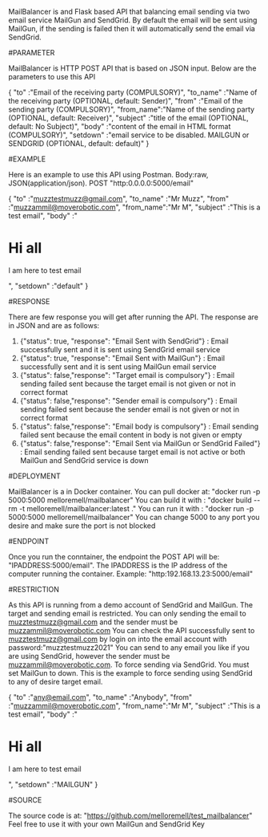 MailBalancer is and Flask based API that balancing email sending via two email service MailGun and SendGrid. By default the email will be sent using MailGun, if the sending is failed then it will automatically send the email via SendGrid. 

#PARAMETER

MailBalancer is HTTP POST API that is based on JSON input. Below are the parameters to use this API

{
	"to"       :"Email of the receiving party (COMPULSORY)",
	"to_name"  :"Name of the receiving party (OPTIONAL, default: Sender)",
	"from"     :"Email of the sending party (COMPULSORY)",
	"from_name":"Name of the sending party (OPTIONAL, default: Receiver)",
	"subject"  :"title of the email (OPTIONAL, default: No Subject)",
	"body"     :"content of the email in HTML format (COMPULSORY)",
	"setdown"  :"email service to be disabled. MAILGUN or SENDGRID (OPTIONAL, default: default)"
}


#EXAMPLE

Here is an example to use this API using Postman. Body:raw, JSON(application/json). POST "http:0.0.0.0:5000/email"

{
	"to"       :"muzztestmuzz@gmail.com",
	"to_name"  :"Mr Muzz",
	"from"     :"muzzammil@moverobotic.com",
	"from_name":"Mr M",
	"subject"  :"This is a test email",
	"body"     :"<h1>Hi all</h1><p>I am here to test email</p>",
	"setdown"  :"default"
}

#RESPONSE

There are few response you will get after running the API. The response are in JSON and are as follows:

1) {"status": true, "response": "Email Sent with SendGrid"}                   : Email successfully sent and it is sent using SendGrid email service
2) {"status": true, "response": "Email Sent with MailGun"}                    : Email successfully sent and it is sent using MailGun email service
3) {"status": false,"response": "Target email is compulsory"}                 : Email sending failed sent because the target email is not given or not in correct format
3) {"status": false,"response": "Sender email is compulsory"}                 : Email sending failed sent because the sender email is not given or not in correct format
4) {"status": false,"response": "Email body is compulsory"}                   : Email sending failed sent because the email content in body is not given or empty
4) {"status": false,"response": "Email Sent via MailGun or SendGrid Failed"}  : Email sending failed sent because target email is not active or both MailGun and SendGrid service is down

#DEPLOYMENT

MailBalancer is a in Docker container. You can pull docker at: "docker run -p 5000:5000 melloremell/mailbalancer"
You can build it with : "docker build --rm -t melloremell/mailbalancer:latest ."
You can run it with : "docker run -p 5000:5000 melloremell/mailbalancer"
You can change 5000 to any port you desire and make sure the port is not blocked

#ENDPOINT

Once you run the conntainer, the endpoint the POST API will be: "IPADDRESS:5000/email". 
The IPADDRESS is the IP address of the computer running the container.
Example: "http:192.168.13.23:5000/email"

#RESTRICTION

As this API is running from a demo account of SendGrid and MailGun. The target and sending email is restricted.
You can only sending the email to muzztestmuzz@gmail.com and the sender must be muzzammil@moverobotic.com
You can check the API successfully sent to muzztestmuzz@gmail.com by login on into the email account with password:"muzztestmuzz2021"
You can send to any email you like if you are using SendGrid, however the sender must be muzzammil@moverobotic.com. To force sending
via SendGrid. You must set MailGun to down. This is the example to force sending using SendGrid to any of desire target email.

{
	"to"       :"any@email.com",
	"to_name"  :"Anybody",
	"from"     :"muzzammil@moverobotic.com",
	"from_name":"Mr M",
	"subject"  :"This is a test email",
	"body"     :"<h1>Hi all</h1><p>I am here to test email</p>",
	"setdown"  :"MAILGUN"
}

#SOURCE

The source code is at: "https://github.com/melloremell/test_mailbalancer"
Feel free to use it with your own MailGun and SendGrid Key
